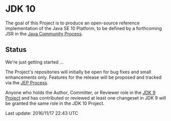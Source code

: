 # JDK 10

The goal of this Project is to produce an open-source reference
implementation of the Java SE 10 Platform, to be defined
by a forthcoming JSR in the [Java Community
Process](http://jcp.org).

## Status

We're just getting started …

The Project's repositories will initially be open for bug fixes
and small enhancements only. Features for the release will be
proposed and tracked via the [JEP Process](/jeps/).

Anyone who holds the Author, Committer, or Reviewer role in the
[JDK 9 Project](/projects/jdk9/) and has
contributed or reviewed at least one changeset in JDK 9 will
be granted the same role in the JDK 10 Project.

Last update: 2016/11/17 22:43 UTC
